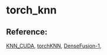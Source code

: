 # torch_knn

## Reference:
[KNN_CUDA](https://github.com/unlimblue/KNN_CUDA),
[torchKNN](https://github.com/foolyc/torchKNN),
[DenseFusion-1](https://github.com/drapado/DenseFusion-1/tree/Pytorch-1.6),
